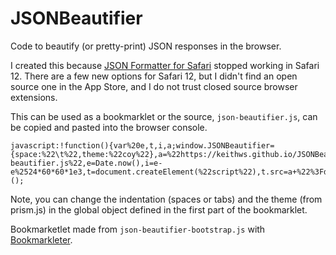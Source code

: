 # JSONBeautifier
Code to beautify (or pretty-print) JSON responses in the browser.

I created this because [JSON Formatter for Safari](https://github.com/rfletcher/safari-json-formatter) stopped working in Safari 12. There are a few new options for Safari 12, but I didn't find an open source one in the App Store, and I do not trust closed source browser extensions.

This can be used as a bookmarklet or the source, `json-beautifier.js`, can be copied and pasted into the browser console.

```
javascript:!function(){var%20e,t,i,a;window.JSONBeautifier={space:%22\t%22,theme:%22coy%22},a=%22https://keithws.github.io/JSONBeautifier/json-beautifier.js%22,e=Date.now(),i=e-e%2524*60*60*1e3,t=document.createElement(%22script%22),t.src=a+%22%3Fd=%22+i,document.head.appendChild(t)}();
```

Note, you can change the indentation (spaces or tabs) and the theme (from prism.js) in the global object defined in the first part of the bookmarklet.

Bookmarketlet made from `json-beautifier-bootstrap.js` with [Bookmarkleter](http://chriszarate.github.io/bookmarkleter/).
